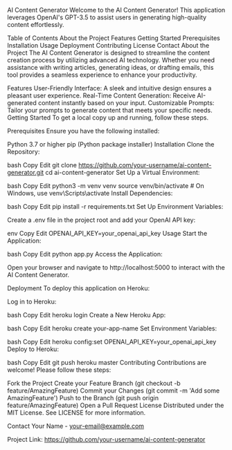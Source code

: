 AI Content Generator
Welcome to the AI Content Generator! This application leverages OpenAI's GPT-3.5 to assist users in generating high-quality content effortlessly.

Table of Contents
About the Project
Features
Getting Started
Prerequisites
Installation
Usage
Deployment
Contributing
License
Contact
About the Project
The AI Content Generator is designed to streamline the content creation process by utilizing advanced AI technology. Whether you need assistance with writing articles, generating ideas, or drafting emails, this tool provides a seamless experience to enhance your productivity.

Features
User-Friendly Interface: A sleek and intuitive design ensures a pleasant user experience.
Real-Time Content Generation: Receive AI-generated content instantly based on your input.
Customizable Prompts: Tailor your prompts to generate content that meets your specific needs.
Getting Started
To get a local copy up and running, follow these steps.

Prerequisites
Ensure you have the following installed:

Python 3.7 or higher
pip (Python package installer)
Installation
Clone the Repository:

bash
Copy
Edit
git clone https://github.com/your-username/ai-content-generator.git
cd ai-content-generator
Set Up a Virtual Environment:

bash
Copy
Edit
python3 -m venv venv
source venv/bin/activate  # On Windows, use venv\Scripts\activate
Install Dependencies:

bash
Copy
Edit
pip install -r requirements.txt
Set Up Environment Variables:

Create a .env file in the project root and add your OpenAI API key:

env
Copy
Edit
OPENAI_API_KEY=your_openai_api_key
Usage
Start the Application:

bash
Copy
Edit
python app.py
Access the Application:

Open your browser and navigate to http://localhost:5000 to interact with the AI Content Generator.

Deployment
To deploy this application on Heroku:

Log in to Heroku:

bash
Copy
Edit
heroku login
Create a New Heroku App:

bash
Copy
Edit
heroku create your-app-name
Set Environment Variables:

bash
Copy
Edit
heroku config:set OPENAI_API_KEY=your_openai_api_key
Deploy to Heroku:

bash
Copy
Edit
git push heroku master
Contributing
Contributions are welcome! Please follow these steps:

Fork the Project
Create your Feature Branch (git checkout -b feature/AmazingFeature)
Commit your Changes (git commit -m 'Add some AmazingFeature')
Push to the Branch (git push origin feature/AmazingFeature)
Open a Pull Request
License
Distributed under the MIT License. See LICENSE for more information.

Contact
Your Name - your-email@example.com

Project Link: https://github.com/your-username/ai-content-generator


